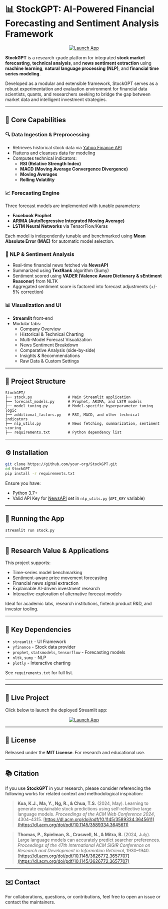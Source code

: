 
# 📊 StockGPT: AI-Powered Financial Forecasting and Sentiment Analysis Framework

<p align="center">
  <a href="https://stockpy-8gheu62lbnkprwkuw75rvb.streamlit.app/" target="_blank">
    <img src="https://img.shields.io/badge/Launch-App-brightgreen?style=for-the-badge&logo=streamlit" alt="Launch App">
  </a>
</p>


**StockGPT** is a research-grade platform for integrated **stock market forecasting**, **technical analysis**, and **news sentiment extraction** using **machine learning**, **natural language processing (NLP)**, and **financial time series modeling**.

Developed as a modular and extensible framework, StockGPT serves as a robust experimentation and evaluation environment for financial data scientists, quants, and researchers seeking to bridge the gap between market data and intelligent investment strategies.

---

## 🧠 Core Capabilities

### 🔍 Data Ingestion & Preprocessing
- Retrieves historical stock data via [Yahoo Finance API](https://pypi.org/project/yfinance/)
- Flattens and cleanses data for modeling
- Computes technical indicators:
  - **RSI (Relative Strength Index)**
  - **MACD (Moving Average Convergence Divergence)**
  - **Moving Averages**
  - **Rolling Volatility**

### 📈 Forecasting Engine
Three forecast models are implemented with tunable parameters:
- **Facebook Prophet**
- **ARIMA (AutoRegressive Integrated Moving Average)**
- **LSTM Neural Networks** via TensorFlow/Keras

Each model is independently tunable and benchmarked using **Mean Absolute Error (MAE)** for automatic model selection.

### 📰 NLP & Sentiment Analysis
- Real-time financial news fetched via **NewsAPI**
- Summarized using **TextRank** algorithm (Sumy)
- Sentiment scored using **VADER (Valence Aware Dictionary & sEntiment Reasoner)** from NLTK
- Aggregated sentiment score is factored into forecast adjustments (+/- 5% correction)

### 📊 Visualization and UI
- **Streamlit** front-end
- Modular tabs:
  - Company Overview
  - Historical & Technical Charting
  - Multi-Model Forecast Visualization
  - News Sentiment Breakdown
  - Comparative Analysis (side-by-side)
  - Insights & Recommendations
  - Raw Data & Custom Settings

---

## 📁 Project Structure

```
StockGPT/
├── stock.py                # Main Streamlit application
├── forecast_models.py      # Prophet, ARIMA, and LSTM models
├── model_tuning.py         # Model-specific hyperparameter tuning logic
├── additional_factors.py   # RSI, MACD, and other technical indicators
├── nlp_utils.py            # News fetching, summarization, sentiment scoring
├── requirements.txt        # Python dependency list
```

---

## ⚙️ Installation

```bash
git clone https://github.com/your-org/StockGPT.git
cd StockGPT
pip install -r requirements.txt
```

Ensure you have:
- Python 3.7+
- Valid API Key for [NewsAPI](https://newsapi.org/) set in `nlp_utils.py` (`API_KEY` variable)

---

## 🚀 Running the App

```bash
streamlit run stock.py
```

---

## 🧪 Research Value & Applications

This project supports:
- Time-series model benchmarking
- Sentiment-aware price movement forecasting
- Financial news signal extraction
- Explainable AI-driven investment research
- Interactive exploration of alternative forecast models

Ideal for academic labs, research institutions, fintech product R&D, and investor tooling.

---

## 🧰 Key Dependencies

- `streamlit` - UI Framework
- `yfinance` - Stock data provider
- `prophet`, `statsmodels`, `tensorflow` - Forecasting models
- `nltk`, `sumy` - NLP
- `plotly` - Interactive charting

See `requirements.txt` for full list.

---


---

## 🚀 Live Project

Click below to launch the deployed Streamlit app:


<p align="center">
  <a href="https://stockpy-8gheu62lbnkprwkuw75rvb.streamlit.app/" target="_blank">
    <img src="https://img.shields.io/badge/Launch-App-brightgreen?style=for-the-badge&logo=streamlit" alt="Launch App">
  </a>
</p>


---

## 📜 License

Released under the **MIT License**. For research and educational use.

---

## 📚 Citation

If you use **StockGPT** in your research, please consider referencing the following works for related context and methodological inspiration:

> **Koa, K.J., Ma, Y., Ng, R., & Chua, T.S.** (2024, May). Learning to generate explainable stock predictions using self-reflective large language models. *Proceedings of the ACM Web Conference 2024*, 4304–4315. [https://dl.acm.org/doi/pdf/10.1145/3589334.3645611](https://dl.acm.org/doi/pdf/10.1145/3589334.3645611)

> **Thomas, P., Spielman, S., Craswell, N., & Mitra, B.** (2024, July). Large language models can accurately predict searcher preferences. *Proceedings of the 47th International ACM SIGIR Conference on Research and Development in Information Retrieval*, 1930–1940. [https://dl.acm.org/doi/pdf/10.1145/3626772.3657707](https://dl.acm.org/doi/pdf/10.1145/3626772.3657707)


---

## ✉️ Contact

For collaborations, questions, or contributions, feel free to open an issue or contact the maintainers.
